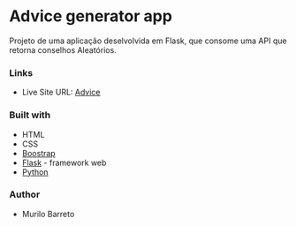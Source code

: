 # Advice generator app 

Projeto de uma aplicação deselvolvida em Flask, que consome uma API que retorna conselhos Aleatórios.


### Links

- Live Site URL: [Advice](https://your-live-site-url.com)


### Built with

- HTML
- CSS
- [Boostrap](https://getbootstrap.com/)
- [Flask](https://flask.palletsprojects.com/en/2.2.x/) - framework web
- [Python](https://www.python.org/)



### Author

- Murilo Barreto


